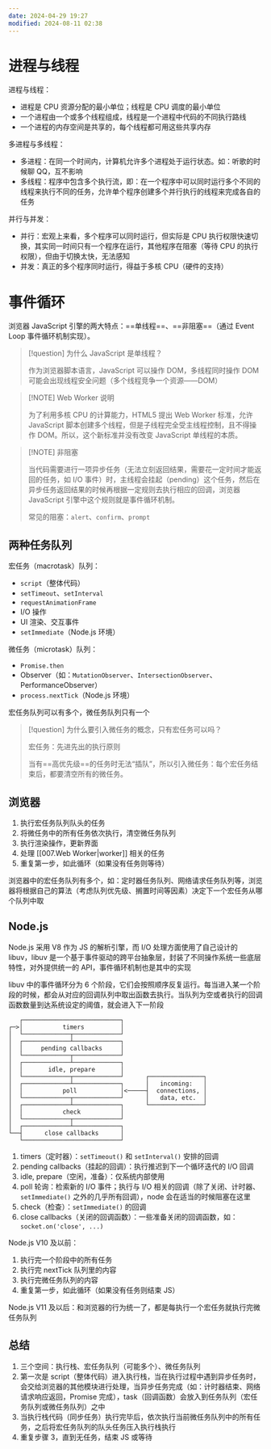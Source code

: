 ```yaml
---
date: 2024-04-29 19:27
modified: 2024-08-11 02:38
---
```


# 进程与线程

进程与线程：

- 进程是 CPU 资源分配的最小单位；线程是 CPU 调度的最小单位
- 一个进程由一个或多个线程组成，线程是一个进程中代码的不同执行路线
- 一个进程的内存空间是共享的，每个线程都可用这些共享内存

多进程与多线程：

- 多进程：在同一个时间内，计算机允许多个进程处于运行状态。如：听歌的时候聊 QQ，互不影响
- 多线程：程序中包含多个执行流，即：在一个程序中可以同时运行多个不同的线程来执行不同的任务，允许单个程序创建多个并行执行的线程来完成各自的任务

并行与并发：

- 并行：宏观上来看，多个程序可以同时运行，但实际是 CPU 执行权限快速切换，其实同一时间只有一个程序在运行，其他程序在阻塞（等待 CPU 的执行权限），但由于切换太快，无法感知
- 并发：真正的多个程序同时运行，得益于多核 CPU（硬件的支持）

# 事件循环

浏览器 JavaScript 引擎的两大特点：==单线程==、==非阻塞==（通过 Event Loop 事件循环机制实现）。

> [!question] 为什么 JavaScript 是单线程？
> 
> 作为浏览器脚本语言，JavaScript 可以操作 DOM，多线程同时操作 DOM 可能会出现线程安全问题（多个线程竞争一个资源——DOM）

> [!NOTE] Web Worker 说明
> 
> 为了利用多核 CPU 的计算能力，HTML5 提出 Web Worker 标准，允许 JavaScript 脚本创建多个线程，但是子线程完全受主线程控制，且不得操作 DOM。所以，这个新标准并没有改变 JavaScript 单线程的本质。

> [!NOTE] 非阻塞
> 
> 当代码需要进行一项异步任务（无法立刻返回结果，需要花一定时间才能返回的任务，如 I/O 事件）时，主线程会挂起（pending）这个任务，然后在异步任务返回结果的时候再根据一定规则去执行相应的回调，浏览器 JavaScript 引擎中这个规则就是事件循环机制。
> 
> 常见的阻塞：`alert`、`confirm`、`prompt`

## 两种任务队列

宏任务（macrotask）队列：

- `script`（整体代码）
- `setTimeout`、`setInterval`
- `requestAnimationFrame`
- I/O 操作
- UI 渲染、交互事件
- `setImmediate`（Node.js 环境）

微任务（microtask）队列：

- `Promise.then`
- Observer（如：`MutationObserver`、`IntersectionObserver`、PerformanceObserver）
- `process.nextTick`（Node.js 环境）

宏任务队列可以有多个，微任务队列只有一个

> [!question] 为什么要引入微任务的概念，只有宏任务可以吗？
> 
> 宏任务：先进先出的执行原则
> 
> 当有==高优先级==的任务时无法“插队”，所以引入微任务：每个宏任务结束后，都要清空所有的微任务。

## 浏览器

1. 执行宏任务队列队头的任务
2. 将微任务中的所有任务依次执行，清空微任务队列
3. 执行渲染操作，更新界面
4. 处理 [[007.Web Worker|worker]] 相关的任务
5. 重复第一步，如此循环（如果没有任务则等待）

浏览器中的宏任务队列有多个，如：定时器任务队列、网络请求任务队列等，浏览器将根据自己的算法（考虑队列优先级、搁置时间等因素）决定下一个宏任务从哪个队列中取

## Node.js

Node.js 采用 V8 作为 JS 的解析引擎，而 I/O 处理方面使用了自己设计的 libuv，libuv 是一个基于事件驱动的跨平台抽象层，封装了不同操作系统一些底层特性，对外提供统一的 API，事件循环机制也是其中的实现

libuv 中的事件循环分为 6 个阶段，它们会按照顺序反复运行。每当进入某一个阶段的时候，都会从对应的回调队列中取出函数去执行。当队列为空或者执行的回调函数数量到达系统设定的阈值，就会进入下一阶段

```text
   ┌───────────────────────────┐
┌─>│           timers          │
│  └─────────────┬─────────────┘
│  ┌─────────────┴─────────────┐
│  │     pending callbacks     │
│  └─────────────┬─────────────┘
│  ┌─────────────┴─────────────┐
│  │       idle, prepare       │
│  └─────────────┬─────────────┘      ┌───────────────┐
│  ┌─────────────┴─────────────┐      │   incoming:   │
│  │           poll            │<─────┤  connections, │
│  └─────────────┬─────────────┘      │   data, etc.  │
│  ┌─────────────┴─────────────┐      └───────────────┘
│  │           check           │
│  └─────────────┬─────────────┘
│  ┌─────────────┴─────────────┐
└──┤      close callbacks      │
   └───────────────────────────┘
```

1. timers（定时器）：`setTimeout()` 和 `setInterval()` 安排的回调
2. pending callbacks（挂起的回调）：执行推迟到下一个循环迭代的 I/O 回调
3. idle, prepare（空闲，准备）：仅系统内部使用
4. poll 轮询：检索新的 I/O 事件；执行与 I/O 相关的回调（除了关闭、计时器、`setImmediate()` 之外的几乎所有回调），node 会在适当的时候阻塞在这里
5. check（检查）：`setImmediate()` 的回调
6. close callbacks（关闭的回调函数）：一些准备关闭的回调函数，如：`socket.on('close', ...)`

Node.js V10 及以前：

1. 执行完一个阶段中的所有任务
2. 执行完 nextTick 队列里的内容
3. 执行完微任务队列的内容
4. 重复第一步，如此循环（如果没有任务则结束 JS）

Node.js V11 及以后：和浏览器的行为统一了，都是每执行一个宏任务就执行完微任务队列

## 总结

1. 三个空间：执行栈、宏任务队列（可能多个）、微任务队列
2. 第一次是 script（整体代码）进入执行栈，当在执行过程中遇到异步任务时，会交给浏览器的其他模块进行处理，当异步任务完成（如：计时器结束、网络请求响应返回，Promise 完成），task（回调函数）会放入到任务队列（宏任务队列或微任务队列）之中
3. 当执行栈代码（同步任务）执行完毕后，依次执行当前微任务队列中的所有任务，之后将宏任务队列的队头任务压入执行栈执行
4. 重复步骤 3，直到无任务，结束 JS 或等待
